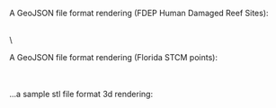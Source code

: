 A GeoJSON file format rendering (FDEP Human Damaged Reef Sites):
<script src="https://embed.github.com/view/geojson/thomas-whitley/ghpages1/main/FDEP_damaged_.geojson?height=600&width=1000"></script>
\
\

A GeoJSON file format rendering (Florida STCM points):

<script src="https://embed.github.com/view/geojson/thomas-whitley/ghpages1/main/STCM.geojson?height=800&width=1200"></script>
\
\
...a sample stl file format 3d rendering:

<script src="https://embed.github.com/view/3d/thomas-whitley/ghpages1/main/Sphericon.stl"></script>
